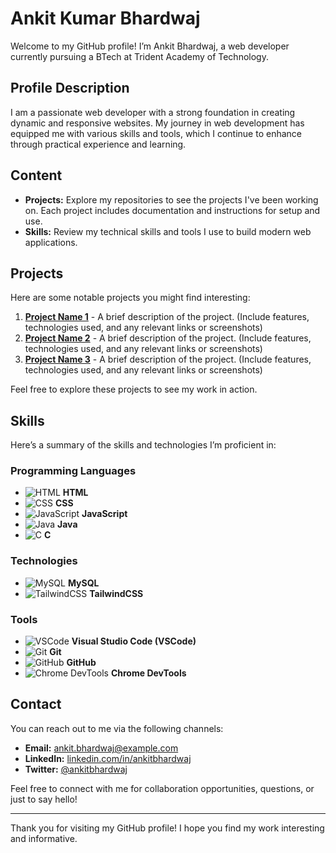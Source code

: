 # Ankit Kumar Bhardwaj

Welcome to my GitHub profile! I’m Ankit Bhardwaj, a web developer currently pursuing a BTech at Trident Academy of Technology. 

## Profile Description

I am a passionate web developer with a strong foundation in creating dynamic and responsive websites. My journey in web development has equipped me with various skills and tools, which I continue to enhance through practical experience and learning.

## Content

- **Projects:** Explore my repositories to see the projects I've been working on. Each project includes documentation and instructions for setup and use.
- **Skills:** Review my technical skills and tools I use to build modern web applications.

## Projects

Here are some notable projects you might find interesting:

1. **[Project Name 1](#)** - A brief description of the project. (Include features, technologies used, and any relevant links or screenshots)
2. **[Project Name 2](#)** - A brief description of the project. (Include features, technologies used, and any relevant links or screenshots)
3. **[Project Name 3](#)** - A brief description of the project. (Include features, technologies used, and any relevant links or screenshots)

Feel free to explore these projects to see my work in action.

## Skills

Here’s a summary of the skills and technologies I’m proficient in:

### Programming Languages
- ![HTML](https://img.shields.io/badge/HTML5-E34F26?style=flat&logo=html5&logoColor=white) **HTML**
- ![CSS](https://img.shields.io/badge/CSS3-1572B6?style=flat&logo=css3&logoColor=white) **CSS**
- ![JavaScript](https://img.shields.io/badge/JavaScript-F7DF1E?style=flat&logo=javascript&logoColor=black) **JavaScript**
- ![Java](https://img.shields.io/badge/Java-007396?style=flat&logo=java&logoColor=white) **Java**
- ![C](https://img.shields.io/badge/C-A8B9CC?style=flat&logo=c&logoColor=black) **C**

### Technologies
- ![MySQL](https://img.shields.io/badge/MySQL-4479A1?style=flat&logo=mysql&logoColor=white) **MySQL**
- ![TailwindCSS](https://img.shields.io/badge/TailwindCSS-06B6D4?style=flat&logo=tailwindcss&logoColor=white) **TailwindCSS**

### Tools
- ![VSCode](https://img.shields.io/badge/Visual%20Studio%20Code-007ACC?style=flat&logo=visual-studio-code&logoColor=white) **Visual Studio Code (VSCode)**
- ![Git](https://img.shields.io/badge/Git-F05032?style=flat&logo=git&logoColor=white) **Git**
- ![GitHub](https://img.shields.io/badge/GitHub-181717?style=flat&logo=github&logoColor=white) **GitHub**
- ![Chrome DevTools](https://img.shields.io/badge/Chrome%20DevTools-4285F4?style=flat&logo=googlechrome&logoColor=white) **Chrome DevTools**

## Contact

You can reach out to me via the following channels:

- **Email:** [ankit.bhardwaj@example.com](mailto:ankit.bhardwaj@example.com)
- **LinkedIn:** [linkedin.com/in/ankitbhardwaj](https://linkedin.com/in/ankitbhardwaj)
- **Twitter:** [@ankitbhardwaj](https://twitter.com/ankitbhardwaj)

Feel free to connect with me for collaboration opportunities, questions, or just to say hello!

---

Thank you for visiting my GitHub profile! I hope you find my work interesting and informative.
